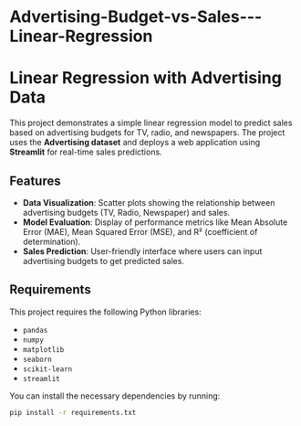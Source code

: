 # Advertising-Budget-vs-Sales---Linear-Regression
# Linear Regression with Advertising Data

This project demonstrates a simple linear regression model to predict sales based on advertising budgets for TV, radio, and newspapers. The project uses the **Advertising dataset** and deploys a web application using **Streamlit** for real-time sales predictions.

## Features
- **Data Visualization**: Scatter plots showing the relationship between advertising budgets (TV, Radio, Newspaper) and sales.
- **Model Evaluation**: Display of performance metrics like Mean Absolute Error (MAE), Mean Squared Error (MSE), and R² (coefficient of determination).
- **Sales Prediction**: User-friendly interface where users can input advertising budgets to get predicted sales.

## Requirements
This project requires the following Python libraries:
- `pandas`
- `numpy`
- `matplotlib`
- `seaborn`
- `scikit-learn`
- `streamlit`

You can install the necessary dependencies by running:
```bash
pip install -r requirements.txt
